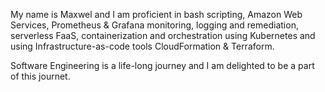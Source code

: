 My name is Maxwel and I am proficient in bash scripting, Amazon Web Services,
Prometheus & Grafana monitoring, logging and remediation, serverless FaaS, containerization and orchestration using Kubernetes
and using Infrastructure-as-code tools CloudFormation & Terraform.

Software Engineering is a life-long journey and I am delighted to be a part of this journet.
